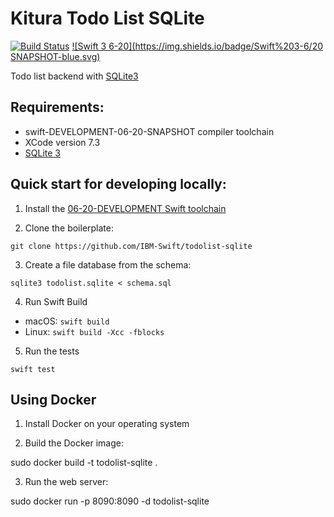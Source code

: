 # Kitura Todo List SQLite 

[![Build Status](https://travis-ci.com/IBM-Swift/TodoList-SQLite.svg?token=pTMsfo6Pp2LFy6rU4Wcz&branch=master)](https://travis-ci.com/IBM-Swift/TodoList-SQLite)
[![Swift 3 6-20](https://img.shields.io/badge/Swift%203-6/20 SNAPSHOT-blue.svg)](https://swift.org/download/#snapshots)

Todo list backend with [SQLite3](http://www.sqlite.org)

## Requirements:

 - swift-DEVELOPMENT-06-20-SNAPSHOT compiler toolchain
 - XCode version 7.3
 - [SQLite 3](http://www.sqlite.org)

## Quick start for developing locally:

1. Install the [06-20-DEVELOPMENT Swift toolchain](https://swift.org/download/) 

2. Clone the boilerplate:

  `git clone https://github.com/IBM-Swift/todolist-sqlite`

3. Create a file database from the schema:

  `sqlite3 todolist.sqlite < schema.sql`

4. Run Swift Build

  - macOS: `swift build`
  - Linux: `swift build -Xcc -fblocks`
 
5. Run the tests

  `swift test`

## Using Docker

1. Install Docker on your operating system

2. Build the Docker image:

  sudo docker build -t todolist-sqlite .

3. Run the web server:

  sudo docker run -p 8090:8090 -d todolist-sqlite
  